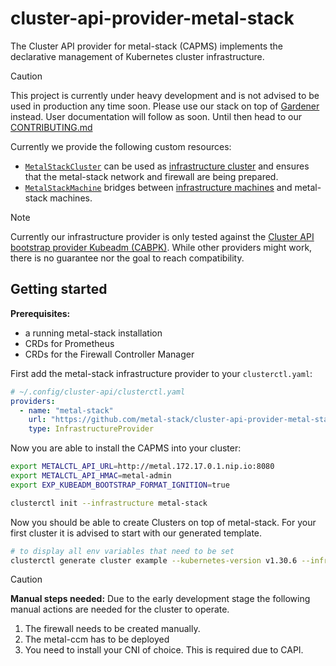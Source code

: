 # cluster-api-provider-metal-stack

The Cluster API provider for metal-stack (CAPMS) implements the declarative management of Kubernetes cluster infrastructure.

> [!CAUTION]
> This project is currently under heavy development and is not advised to be used in production any time soon.
> Please use our stack on top of [Gardener](https://docs.metal-stack.io/stable/installation/deployment/#Gardener-with-metal-stack) instead.
> User documentation will follow as soon. Until then head to our [CONTRIBUTING.md](/CONTRIBUTING.md)

Currently we provide the following custom resources:

- [`MetalStackCluster`](./api/v1alpha1/metalstackcluster_types.go) can be used as [infrastructure cluster](https://cluster-api.sigs.k8s.io/developer/providers/contracts/infra-cluster) and ensures that the metal-stack network and firewall are being prepared.
- [`MetalStackMachine`](./api/v1alpha1/metalstackmachine_types.go) bridges between [infrastructure machines](https://cluster-api.sigs.k8s.io/developer/providers/contracts/infra-machine) and metal-stack machines.

> [!note]
> Currently our infrastructure provider is only tested against the [Cluster API bootstrap provider Kubeadm (CABPK)](https://cluster-api.sigs.k8s.io/tasks/bootstrap/kubeadm-bootstrap/index.html?highlight=kubeadm#cluster-api-bootstrap-provider-kubeadm).
> While other providers might work, there is no guarantee nor the goal to reach compatibility.

## Getting started

**Prerequisites:**

- a running metal-stack installation
- CRDs for Prometheus
- CRDs for the Firewall Controller Manager

First add the metal-stack infrastructure provider to your `clusterctl.yaml`:

```yaml
# ~/.config/cluster-api/clusterctl.yaml
providers:
  - name: "metal-stack"
    url: "https://github.com/metal-stack/cluster-api-provider-metal-stack/releases/latest/infrastructure-components.yaml"
    type: InfrastructureProvider
```

Now you are able to install the CAPMS into your cluster:

```bash
export METALCTL_API_URL=http://metal.172.17.0.1.nip.io:8080
export METALCTL_API_HMAC=metal-admin
export EXP_KUBEADM_BOOTSTRAP_FORMAT_IGNITION=true

clusterctl init --infrastructure metal-stack
```

Now you should be able to create Clusters on top of metal-stack.
For your first cluster it is advised to start with our generated template.

```bash
# to display all env variables that need to be set
clusterctl generate cluster example --kubernetes-version v1.30.6 --infrastructure metal-stack --list-variables
```

> [!CAUTION]
> **Manual steps needed:**
> Due to the early development stage the following manual actions are needed for the cluster to operate.

1. The firewall needs to be created manually.
1. The metal-ccm has to be deployed
1. You need to install your CNI of choice. This is required due to CAPI.
